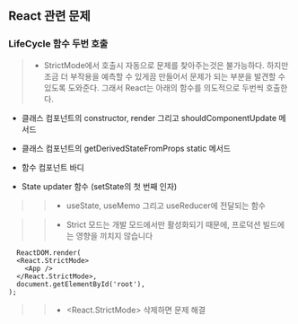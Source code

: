 ## React 관련 문제

### LifeCycle 함수 두번 호출
> - StrictMode에서 호출시 자동으로 문제를 찾아주는것은 불가능하다. 하지만 조금 더 부작용을 예측할 수 있게끔 만들어서 문제가 되는 부분을 발견할 수 있도록 도와준다. 그래서 React는 아래의 함수를 의도적으로 두번씩 호출한다.
  - 클래스 컴포넌트의 constructor, render 그리고 shouldComponentUpdate 메서드
  + 클래스 컴포넌트의 getDerivedStateFromProps static 메서드
  - 함수 컴포넌트 바디
  * State updater 함수 (setState의 첫 번째 인자)
> > - useState, useMemo 그리고 useReducer에 전달되는 함수
 
> > * Strict 모드는 개발 모드에서만 활성화되기 때문에, 프로덕션 빌드에는 영향을 끼치지 않습니다

```react
  ReactDOM.render(
  <React.StrictMode>
    <App />
  </React.StrictMode>,
  document.getElementById('root'),
);
```
> > * <React.StrictMode> 삭제하면 문제 해결
